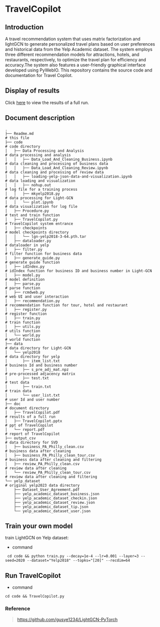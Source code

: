 # TravelCopilot

## Introduction

A travel recommendation system that uses matrix factorization and lightGCN to generate personalized travel plans based on user preferences and historical data from the Yelp Academic dataset. The system employs three different recommendation models for attractions, hotels, and restaurants, respectively, to optimize the travel plan for efficiency and accuracy.The system also features a user-friendly graphical interface developed using PyWebIO. This repository contains the source code and documentation for Travel Copilot. 

## Display of results

Click  [here](doc/TravelCopilot.pdf)  to view the results of a full run.

## Document description

```
.
├── Readme.md															# this file 
├── code																	# code directory
│   ├── Data Processing and Analysis										# data processing and analysis
│   │   ├── Data_Load_And_Cleaning_Business.ipynb						# data cleaning and processing of business data
│   │   ├── Data_Load_And_Cleaning_Review.ipynb							# data cleaning and processing of review data
│   │   ├── loading-yelp-json-data-and-visualization.ipynb				# data loading and visualization
│   │   ├── nohup.out													# log file for a training process
│   │   ├── mkyelp2018.py												# data processing for Light-GCN													
│   │   └── plot.ipynb													# data visualization for log file
│   ├── Procedure.py														# test and train function
│   ├── TravelCopilot.py													# TravelCopilot system entrance
│   ├── checkpoints														# model checkpoints directory
│   │   └── lgn-yelp2018-3-64.pth.tar									
│   ├── dataloader.py														# dataloader in yelp		
│   ├── filter.py															# filter function for business data
│   ├── generate_guide.py													# generate guide function
│   ├── idIndex.py															# idIndex function for business ID and business number in Light-GCN
│   ├── model.py															# model definition
│   ├── parse.py															# parse function 
│   ├── rcmdweb.py															# web UI and user interaction
│   ├── recommendation.py													# recommendation function for tour, hotel and restaurant
│   ├── register.py															# register function 
│   ├── train.py															# train function
│   ├── utils.py															# utils function
│   └── world.py															# world function 
├── data																# data directory for Light-GCN	
│   └── yelp2018															# data directory for yelp
│       ├── item_list.txt													# business Id and business number
│       ├── s_pre_adj_mat.npz												# pre-processed adjacency matrix
│       ├── test.txt														# test data
│       ├── train.txt														# train data
│       └── user_list.txt													# user Id and user number				
├── doc																	# document directory
│   ├── TravelCopilot.pdf												# results of a full run
│   ├── TravelCopilot.pptx													# ppt of TravelCopilot				
│   └── report.pdf															# report of TravelCopilot		
├── output_csv															# data directory for SVD		
│   ├── business_PA_Philly_clean.csv										# business data after cleaning	
│   ├── business_PA_Philly_clean_tour.csv									# business data after cleaning and filtering	
│   ├── review_PA_Philly_clean.csv											# review data after cleaning
│   └── review_PA_Philly_clean_tour.csv										# review data after cleaning and filtering
└── yelp_dataset														# original yelp2023 data directory
    ├── Dataset_User_Agreement.pdf										    
    ├── yelp_academic_dataset_business.json																	
    ├── yelp_academic_dataset_checkin.json																	
    ├── yelp_academic_dataset_review.json																	
    ├── yelp_academic_dataset_tip.json																	
    └── yelp_academic_dataset_user.json																	
```

## Train your own model

train LightGCN on Yelp dataset:

- command

```shell
 cd code && python train.py --decay=1e-4 --lr=0.001 --layer=3 --seed=2020 --dataset="Yelp2018" --topks="[20]" --recdim=64
```

## Run TravelCopilot

- command

```shell
cd code && TravelCopilot.py	
```



### Reference

>  https://github.com/gusye1234/LightGCN-PyTorch
